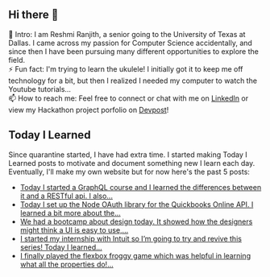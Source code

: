 ## Hi there 👋

🔭  Intro: I am Reshmi Ranjith, a senior going to the University of Texas at Dallas. I came across my passion for Computer Science accidentally, and since then I have been pursuing many different opportunities to explore the field.
<br/> ⚡ Fun fact: I'm trying to learn the ukulele! I initially got it to keep me off technology for a bit, but then I realized I needed my computer to watch the Youtube tutorials...
<br/>📫  How to reach me: Feel free to connect or chat with me on [LinkedIn](https://www.linkedin.com/in/reshmi-ranjith/) or view my Hackathon project porfolio on [Devpost](https://devpost.com/ReshmiCode)!

## Today I Learned

Since quarantine started, I have had extra time. I started making Today I Learned posts to motivate and document something new I learn each day. Eventually, I'll make my own website but for now here's the past 5 posts:

<!-- BLOG-POST-LIST:START -->
- [Today I started a GraphQL course and I learned the differences between it and a RESTful api. I also...](https://simplyprogramming.tumblr.com/post/652843252653998080)
- [Today I set up the Node OAuth library for the Quickbooks Online API. I learned a bit more about the...](https://simplyprogramming.tumblr.com/post/652491565652230144)
- [We had a bootcamp about design today. It showed how the designers might think a UI is easy to use,...](https://simplyprogramming.tumblr.com/post/652360902854705152)
- [I started my internship with Intuit so I’m going to try and revive this series! Today I learned...](https://simplyprogramming.tumblr.com/post/652360409269059584)
- [I finally played the flexbox froggy game which was helpful in learning what all the properties do!...](https://simplyprogramming.tumblr.com/post/637901201073127424)
<!-- BLOG-POST-LIST:END -->
